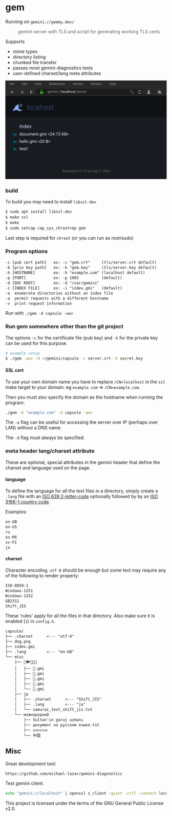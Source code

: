 # gem

Running on `gemini://gemmy.dev/`

> gemini server with TLS and script for generating working TLS certs

Supports 
- mime types
- directory listing
- chunked file transfer
- passes most gemini-diagnostics tests
- user-defined charset/lang meta attributes

![Directory listing as seen in Lagrange](.gitea/lagrange.png)

### build
To build you may need to install `libssl-dev`

```sh
$ sudo apt install libssl-dev
$ make ssl
$ make
$ sudo setcap cap_sys_chroot+ep gem
```
Last step is required for `chroot` (or you can run as root/sudo)

### Program options
```
-c [pub cert path]   ex: -c "gem.crt"     (tls/server.crt default)
-k [priv key path]   ex: -k "gem.key"     (tls/server.key default)
-h [HOSTNAME]        ex: -h "example.com" (localhost default)
-p [PORT]            ex: -p 1965          (default)
-d [DOC ROOT]        ex: -d "/var/gemini"
-i [INDEX FILE]      ex: -i "index.gmi"   (default)
-e  enumerate directories without an index file
-a  permit requests with a different hostname
-v  print request information
```

Run with `./gem -d capsule -aev`

### Run gem somewhere other than the git project
The options `-c` for the certificate file (pub key) and `-k` for the private key can be used for this purpose.
```sh
# example setup
$ ./gem -aev -d ~/gemini/capsule -c server.crt -k secret.key
```

#### SSL cert
To use your own domain name you have to replace `/CN=localhost` in the `ssl` make target to your domain: eg `example.com` => `/CN=example.com`.

Then you must also specify the domain as the hostname when running the program:
```sh
./gem -h "example.com" -d capsule -aev
```

The `-a` flag can be useful for accessing the server over IP (perhaps over LAN) without a DNS name.

The `-d` flag must always be specified.

### meta header lang/charset attribute
These are optional, special attributes in the gemini header that define the charset and language used on the page. 

#### language
To define the language for all the text files in a directory, simply create a `.lang` file with an [ISO 639 2-letter-code](https://en.wikipedia.org/wiki/List_of_ISO_639_language_codes#Table) optionally followed by by an [ISO 3166-1 country code](https://en.wikipedia.org/wiki/List_of_ISO_3166_country_codes#Current_ISO_3166_country_codes).

Examples:
```
en-GB
en-US
ru
es-MX
sv-FI
ja
```
#### charset
Character encoding. `utf-8` should be enough but some text may require any of the following to render properly:
```
ISO-8859-1
Windows-1251
Windows-1252
GB2312
Shift_JIS
```

These 'rules' apply for all the files in that directory. Also make sure it is enabled (`1`) in `config.h`.

```
capsule/
├── .charset      <--- "utf-8"
├── dog.png
├── index.gmi
├── .lang         <--- "en-GB"
└── misc
    ├── 🦊🐦🦉🐞🦓
    │   ├── 🦩.gmi
    │   ├── 🐅.gmi
    │   ├── 🐧.gmi
    │   ├── 🐬.gmi
    │   └── 🐺.gmi
    ├── jp
    │   ├── .charset      <--- "Shift_JIS"
    │   ├── .lang         <--- "ja"
    │   └── samurai_text_shift_jis.txt
    └── міжнародний
        ├── Sultan'ın garaj uzmanı
        ├── документ на русском языке.txt
        ├── คำสารภาพ
        └── 中国
```

## Misc

Great development tool:
```
https://github.com/michael-lazar/gemini-diagnostics
```

Test gemini client:
```sh
echo "gemini://localhost" | openssl s_client -quiet -crlf -connect localhost:1965
```

This project is licensed under the terms of the GNU General Public License v2.0.